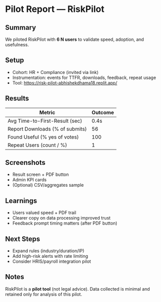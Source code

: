 # Pilot Report — RiskPilot 


## Summary
We piloted RiskPilot with **6 N users** to validate speed, adoption, and usefulness.

## Setup
- Cohort: HR + Compliance (invited via link)
- Instrumentation: events for TTFR, downloads, feedback, repeat usage
- Tool: https://risk-pilot-abhishekdhama18.replit.app/

## Results
| Metric                          | Outcome  |
|---------------------------------|----------|
| Avg Time-to-First-Result (sec)  | 0.4s     |
| Report Downloads (% of submits) | 56       |
| Found Useful (% yes of votes)   | 100      |
| Repeat Users (count / %)        | 1        |

## Screenshots
- Result screen + PDF button
- Admin KPI cards
- (Optional) CSV/aggregates sample

## Learnings
- Users valued speed + PDF trail
- Clearer copy on data processing improved trust
- Feedback prompt timing matters (after PDF button)

## Next Steps
- Expand rules (industry/duration/IP)
- Add high-risk alerts with rate limiting
- Consider HRIS/payroll integration pilot

## Notes
RiskPilot is a **pilot tool** (not legal advice). Data collected is minimal and retained only for analysis of this pilot.
